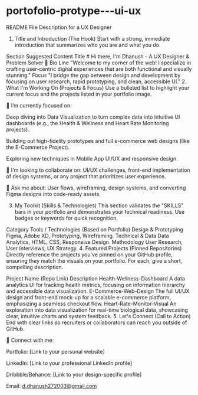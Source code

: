# portofolio-protype---ui-ux

README File Description for a UX Designer
1. Title and Introduction (The Hook)
Start with a strong, immediate introduction that summarizes who you are and what you do.

Section	Suggested Content
Title	# Hi there, I'm Dhanush - A UX Designer & Problem Solver 🎨
Bio Line	"Welcome to my corner of the web! I specialize in crafting user-centric digital experiences that are both functional and visually stunning."
Focus	"I bridge the gap between design and development by focusing on user research, rapid prototyping, and clean, accessible UI."
2. What I'm Working On (Projects & Focus)
Use a bulleted list to highlight your current focus and the projects listed in your portfolio image.

🔭 I’m currently focused on:

Deep diving into Data Visualization to turn complex data into intuitive UI dashboards (e.g., the Health & Wellness and Heart Rate Monitoring projects).

Building out high-fidelity prototypes and full e-commerce web designs (like the E-Commerce Project).

Exploring new techniques in Mobile App UI/UX and responsive design.

👯 I'm looking to collaborate on: UI/UX challenges, front-end implementation of design systems, or any project that prioritizes user experience.

💬 Ask me about: User flows, wireframing, design systems, and converting Figma designs into code-ready assets.

3. My Toolkit (Skills & Technologies)
This section validates the "SKILLS" bars in your portfolio and demonstrates your technical readiness. Use badges or keywords for quick recognition.

Category	Tools / Technologies (Based on Portfolio)
Design & Prototyping	Figma, Adobe XD, Prototyping, Wireframing.
Technical & Data	Data Analytics, HTML, CSS, Responsive Design.
Methodology	User Research, User Interviews, UX Strategy.
4. Featured Projects (Pinned Repositories)
Directly reference the projects you've pinned on your GitHub profile, ensuring they match the visuals on your portfolio. For each, give a short, compelling description.

Project Name (Repo Link)	Description
Health-Wellness-Dashboard	A data analytics UI for tracking health metrics, focusing on information hierarchy and accessible data visualization.
E-Commerce-Web-Design	The full UI/UX design and front-end mock-up for a scalable e-commerce platform, emphasizing a seamless checkout flow.
Heart-Rate-Monitor-Visual	An exploration into data visualization for real-time biological data, showcasing clear, intuitive charts and system feedback.
5. Let's Connect (Call to Action)
End with clear links so recruiters or collaborators can reach you outside of GitHub.

🔗 Connect with me:

Portfolio: [Link to your personal website]

LinkedIn: [Link to your professional LinkedIn profile]

Dribbble/Behance: [Link to your design-specific profile]

Email: d.dhanush272003@gmail.com
